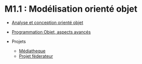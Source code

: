 # M1.1 : Modélisation orienté objet

- [Analyse et conception orienté objet](./UML)

- [Programmation Objet, aspects avancés](./Java)

- Projets
  - [Médiatheque](https://github.com/laous16/Mediatheque_2022)
  - [Projet féderateur](https://github.com/laous16/smart-irrigation-app-java)
